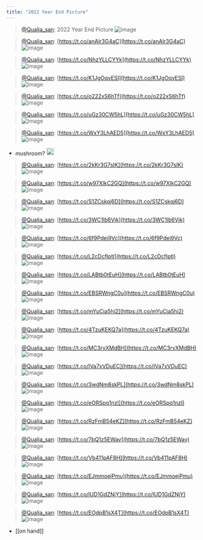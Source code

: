 ```yaml
---
title: "2022 Year End Picture"
---
```


> [@Qualia_san](https://twitter.com/Qualia_san/status/1609069690319704064?s=20&t=kFf9iBMfoZBBUqEvGnGqeA): 2022 Year End Picture
> ![image](https://pbs.twimg.com/media/FlSQWJfagAAer0-.jpg)

> [@Qualia_san](https://twitter.com/Qualia_san/status/1609071870086909952?s=20&t=kFf9iBMfoZBBUqEvGnGqeA): [https://t.co/anAlr3G4aC](https://t.co/anAlr3G4aC)
> ![image](https://pbs.twimg.com/media/FlSSSdRaMAExglq.png)

> [@Qualia_san](https://twitter.com/Qualia_san/status/1609071933097938946?s=20&t=kFf9iBMfoZBBUqEvGnGqeA): [https://t.co/NhzYLLCYYk](https://t.co/NhzYLLCYYk)
> ![image](https://pbs.twimg.com/media/FlSSZI2aMAAUr86.png)

> [@Qualia_san](https://twitter.com/Qualia_san/status/1609072207577387010?s=20&t=kFf9iBMfoZBBUqEvGnGqeA): [https://t.co/K1JgOqyESI](https://t.co/K1JgOqyESI)
> ![image](https://pbs.twimg.com/media/FlSSpEvaYAAdrzy.png)

> [@Qualia_san](https://twitter.com/Qualia_san/status/1609072263344852993?s=20&t=kFf9iBMfoZBBUqEvGnGqeA): [https://t.co/o222xS6hTf](https://t.co/o222xS6hTf)
> ![image](https://pbs.twimg.com/media/FlSSr7YacAIsIrv.png)

> [@Qualia_san](https://twitter.com/Qualia_san/status/1609072337001013249?s=20&t=kFf9iBMfoZBBUqEvGnGqeA): [https://t.co/uGz30CW5hL](https://t.co/uGz30CW5hL)
> ![image](https://pbs.twimg.com/media/FlSSwmuaMAE-Nhm.png)

> [@Qualia_san](https://twitter.com/Qualia_san/status/1609072569143144448?s=20&t=kFf9iBMfoZBBUqEvGnGqeA): [https://t.co/WxY3LhAED5](https://t.co/WxY3LhAED5)
> ![image](https://pbs.twimg.com/media/FlSS9c7aUAgs4BI.png)
- mushroom? <img src='https://scrapbox.io/api/pages/qualia-san/nishio/icon' alt='nishio.icon' height="19.5"/>

> [@Qualia_san](https://twitter.com/Qualia_san/status/1609072647941558274?s=20&t=kFf9iBMfoZBBUqEvGnGqeA): [https://t.co/2kKr3G7sIK](https://t.co/2kKr3G7sIK)
> ![image](https://pbs.twimg.com/media/FlSTCsAakAAArM1.png)

> [@Qualia_san](https://twitter.com/Qualia_san/status/1609072741105414148?s=20&t=kFf9iBMfoZBBUqEvGnGqeA): [https://t.co/w97XlkC2GQ](https://t.co/w97XlkC2GQ)
> ![image](https://pbs.twimg.com/media/FlSTIHbaYAAyxpu.png)

> [@Qualia_san](https://twitter.com/Qualia_san/status/1609072838677516289?s=20&t=kFf9iBMfoZBBUqEvGnGqeA): [https://t.co/S1ZCskqj6D](https://t.co/S1ZCskqj6D)
> ![image](https://pbs.twimg.com/media/FlSTNy-aAAEWff-.png)

> [@Qualia_san](https://twitter.com/Qualia_san/status/1609072990830092290?s=20&t=kFf9iBMfoZBBUqEvGnGqeA): [https://t.co/3WC1lb6Vjk](https://t.co/3WC1lb6Vjk)
> ![image](https://pbs.twimg.com/media/FlSTWuGaEAEpzo6.png)

> [@Qualia_san](https://twitter.com/Qualia_san/status/1609073047369318401?s=20&t=kFf9iBMfoZBBUqEvGnGqeA): [https://t.co/6f9Pdei9Vc](https://t.co/6f9Pdei9Vc)
> ![image](https://pbs.twimg.com/media/FlSTZ7qaYAI_5-r.png)

> [@Qualia_san](https://twitter.com/Qualia_san/status/1609073191611428866?s=20&t=kFf9iBMfoZBBUqEvGnGqeA): [https://t.co/L2cDcfIptl](https://t.co/L2cDcfIptl)
> ![image](https://pbs.twimg.com/media/FlSTiUdaMAABh2P.png)

> [@Qualia_san](https://twitter.com/Qualia_san/status/1609073739819528193?s=20&t=kFf9iBMfoZBBUqEvGnGqeA): [https://t.co/LABtb0tEuH](https://t.co/LABtb0tEuH)
> ![image](https://pbs.twimg.com/media/FlSUCUHaMAAFjPm.png)

> [@Qualia_san](https://twitter.com/Qualia_san/status/1609073843221729281?s=20&t=3HAQVbEUP8u5w18HDTa7OA): [https://t.co/EBSRWngC0u](https://t.co/EBSRWngC0u)
> ![image](https://pbs.twimg.com/media/FlSUH9laUAA-8yv.png)

> [@Qualia_san](https://twitter.com/Qualia_san/status/1609074272072527873?s=20&t=3HAQVbEUP8u5w18HDTa7OA): [https://t.co/mYuCia5hi2](https://t.co/mYuCia5hi2)
> ![image](https://pbs.twimg.com/media/FlSUfkaaEAAPBPI.png)

> [@Qualia_san](https://twitter.com/Qualia_san/status/1609074416746647555?s=20&t=3HAQVbEUP8u5w18HDTa7OA): [https://t.co/4TzuKEKQ7a](https://t.co/4TzuKEKQ7a)
> ![image](https://pbs.twimg.com/media/FlSUpUYagAEN5Un.png)

> [@Qualia_san](https://twitter.com/Qualia_san/status/1609074504059482112?s=20&t=3HAQVbEUP8u5w18HDTa7OA): [https://t.co/MC3rvXMdBH](https://t.co/MC3rvXMdBH)
> ![image](https://pbs.twimg.com/media/FlSUtqBaAAAHDjj.png)

> [@Qualia_san](https://twitter.com/Qualia_san/status/1609074582031577089?s=20&t=3HAQVbEUP8u5w18HDTa7OA): [https://t.co/IVa7xVDuEC](https://t.co/IVa7xVDuEC)
> ![image](https://pbs.twimg.com/media/FlSUylHakAAM4en.png)

> [@Qualia_san](https://twitter.com/Qualia_san/status/1609074809178320896?s=20&t=3HAQVbEUP8u5w18HDTa7OA): [https://t.co/3wdNm8skPL](https://t.co/3wdNm8skPL)
> ![image](https://pbs.twimg.com/media/FlSVAdAaEAAGy_b.png)

> [@Qualia_san](https://twitter.com/Qualia_san/status/1609074954229932033?s=20&t=3HAQVbEUP8u5w18HDTa7OA): [https://t.co/eORSpq1nzI](https://t.co/eORSpq1nzI)
> ![image](https://pbs.twimg.com/media/FlSVIsLaUAITh92.png)

> [@Qualia_san](https://twitter.com/Qualia_san/status/1609075040171216897?s=20&t=3HAQVbEUP8u5w18HDTa7OA): [https://t.co/RzFmB54eKZ](https://t.co/RzFmB54eKZ)
> ![image](https://pbs.twimg.com/media/FlSVN_maMAAvjy8.png)

> [@Qualia_san](https://twitter.com/Qualia_san/status/1609075124095053824?s=20&t=3HAQVbEUP8u5w18HDTa7OA): [https://t.co/7bQ1z5EWav](https://t.co/7bQ1z5EWav)
> ![image](https://pbs.twimg.com/media/FlSVS1JacAMIUMX.png)

> [@Qualia_san](https://twitter.com/Qualia_san/status/1609075290432745474?s=20&t=3HAQVbEUP8u5w18HDTa7OA): [https://t.co/Vb411pAF8H](https://t.co/Vb411pAF8H)
> ![image](https://pbs.twimg.com/media/FlSVcUqaMAAtp_q.png)

> [@Qualia_san](https://twitter.com/Qualia_san/status/1609075360444092417?s=20&t=3HAQVbEUP8u5w18HDTa7OA): [https://t.co/EJmmoejPmu](https://t.co/EJmmoejPmu)
> ![image](https://pbs.twimg.com/media/FlSVgWkacAAlW7G.png)

> [@Qualia_san](https://twitter.com/Qualia_san/status/1609075477117030400?s=20&t=3HAQVbEUP8u5w18HDTa7OA): [https://t.co/lUD1GdZNjY](https://t.co/lUD1GdZNjY)
> ![image](https://pbs.twimg.com/media/FlSVnYIaEAYUpqL.png)

> [@Qualia_san](https://twitter.com/Qualia_san/status/1609075738619281408?s=20&t=3HAQVbEUP8u5w18HDTa7OA): [https://t.co/EOdpB1sX4T](https://t.co/EOdpB1sX4T)
> ![image](https://pbs.twimg.com/media/FlSV2oKaAAA07zt.png)
- [[on hand]]
